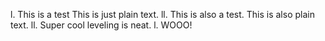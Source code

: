 l. This is a test
This is just plain text.
ll. This is also a test.
This is also plain text.
ll. Super cool leveling is neat.
l. WOOO!
